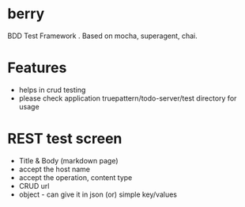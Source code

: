 # berry
BDD Test Framework . Based on mocha, superagent, chai.

# Features
 * helps in crud testing
 * please check application truepattern/todo-server/test directory for usage

# REST test screen
 * Title & Body (markdown page)
 * accept the host name
 * accept the operation, content type
 * CRUD url
 * object - can give it in json (or) simple key/values
